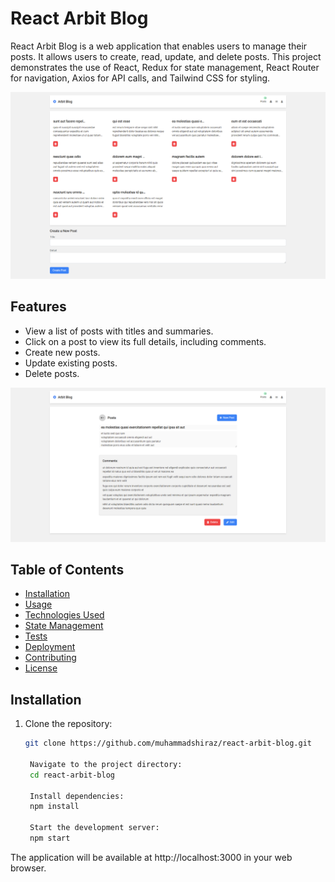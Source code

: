 # React Arbit Blog

React Arbit Blog is a web application that enables users to manage their posts. It allows users to create, read, update, and delete posts. This project demonstrates the use of React, Redux for state management, React Router for navigation, Axios for API calls, and Tailwind CSS for styling.

![Post List](src/assets/image/post-list.png)

## Features

- View a list of posts with titles and summaries.
- Click on a post to view its full details, including comments.
- Create new posts.
- Update existing posts.
- Delete posts.

![Post Detail](src/assets/image/post-detail.png)

## Table of Contents

- [Installation](#installation)
- [Usage](#usage)
- [Technologies Used](#technologies-used)
- [State Management](#state-management)
- [Tests](#tests)
- [Deployment](#deployment)
- [Contributing](#contributing)
- [License](#license)

## Installation

1. Clone the repository:

   ```bash
   git clone https://github.com/muhammadshiraz/react-arbit-blog.git

    Navigate to the project directory:
    cd react-arbit-blog
    
    Install dependencies:
    npm install
    
    Start the development server:
    npm start

The application will be available at http://localhost:3000 in your web browser.

